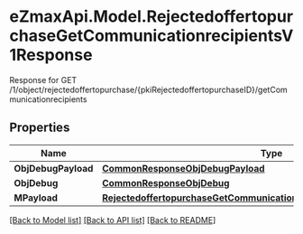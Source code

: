 # eZmaxApi.Model.RejectedoffertopurchaseGetCommunicationrecipientsV1Response
Response for GET /1/object/rejectedoffertopurchase/{pkiRejectedoffertopurchaseID}/getCommunicationrecipients

## Properties

Name | Type | Description | Notes
------------ | ------------- | ------------- | -------------
**ObjDebugPayload** | [**CommonResponseObjDebugPayload**](CommonResponseObjDebugPayload.md) |  | 
**ObjDebug** | [**CommonResponseObjDebug**](CommonResponseObjDebug.md) |  | [optional] 
**MPayload** | [**RejectedoffertopurchaseGetCommunicationrecipientsV1ResponseMPayload**](RejectedoffertopurchaseGetCommunicationrecipientsV1ResponseMPayload.md) |  | 

[[Back to Model list]](../README.md#documentation-for-models) [[Back to API list]](../README.md#documentation-for-api-endpoints) [[Back to README]](../README.md)

